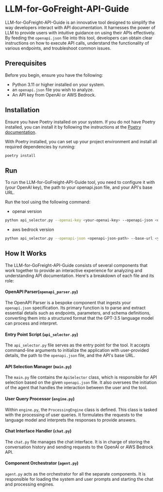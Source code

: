 # LLM-for-GoFreight-API-Guide

LLM-for-GoFreight-API-Guide is an innovative tool designed to simplify the way developers interact with API documentation. It harnesses the power of LLM to provide users with intuitive guidance on using their APIs effectively. By feeding the `openapi.json` file into this tool, developers can obtain clear instructions on how to execute API calls, understand the functionality of various endpoints, and troubleshoot common issues.

## Prerequisites

Before you begin, ensure you have the following:

- Python 3.11 or higher installed on your system.
- an `openapi.json` file you wish to analyze.
- An API key from OpenAI or AWS Bedrock.

## Installation

Ensure you have Poetry installed on your system. If you do not have Poetry installed, you can install it by following the instructions at the [Poetry documentation](https://python-poetry.org/docs/).

With Poetry installed, you can set up your project environment and install all required dependencies by running:

```bash
poetry install
```

## Run

To run the LLM-for-GoFreight-API-Guide tool, you need to configure it with (your OpenAI key), the path to your openapi.json file, and your API's base URL.

Run the tool using the following command:

- openai version
```bash
python api_selector.py --openai-key <your-openai-key> --openapi-json <openapi-json-path> --base-url <your-base-url>
```

- aws bedrock version
```bash
python api_selector.py --openapi-json <openapi-json-path> --base-url <your-base-url>
```
  

## How It Works

The LLM-for-GoFreight-API-Guide consists of several components that work together to provide an interactive experience for analyzing and understanding API documentation. Here's a breakdown of each file and its role:

#### OpenAPI Parser(`openapi_parser.py`)
The OpenAPI Parser is a bespoke component that ingests your `openapi.json` specification. Its primary function is to parse and extract essential details such as endpoints, parameters, and schema definitions, converting them into a structured format that the GPT-3.5 language model can process and interpret.

#### Entry Point Script (`api_selector.py`)
The `api_selector.py` file serves as the entry point for the tool. It accepts command-line arguments to initialize the application with user-provided details, the path to the `openapi.json` file, and the API's base URL.

#### API Selection Manager (`main.py`)
The `main.py` file contains the `ApiSelector` class, which is responsible for API selection based on the given `openapi.json` file. It also oversees the initiation of the agent that handles the interaction between the user and the tool.

#### User Query Processor (`engine.py`)
Within `engine.py`, the `ProcessingEngine` class is defined. This class is tasked with the processing of user queries. It formulates the requests to the language model and interprets the responses to provide answers.

#### Chat Interface Handler (`chat.py`)
The `chat.py` file manages the chat interface. It is in charge of storing the conversation history and sending requests to the OpenAI or AWS Bedrock API. 

#### Component Orchestrator (`agent.py`)
`agent.py` acts as the orchestrator for all the separate components. It is responsible for loading the system and user prompts and starting the chat and processing engines.

